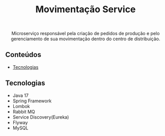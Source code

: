 <h1 align="center"> Movimentação Service </h1> <br>

<p align="center">
  Microserviço responsável pela criação de pedidos de produção e pelo gerenciamento de sua movimentação dentro do centro de distribuição.
</p>

## Conteúdos

- [Tecnologias](#tecnologias)

## Tecnologias

* Java 17
* Spring Framework
* Lombok
* Rabbit MQ
* Service Discovery(Eureka)
* Flyway
* MySQL
